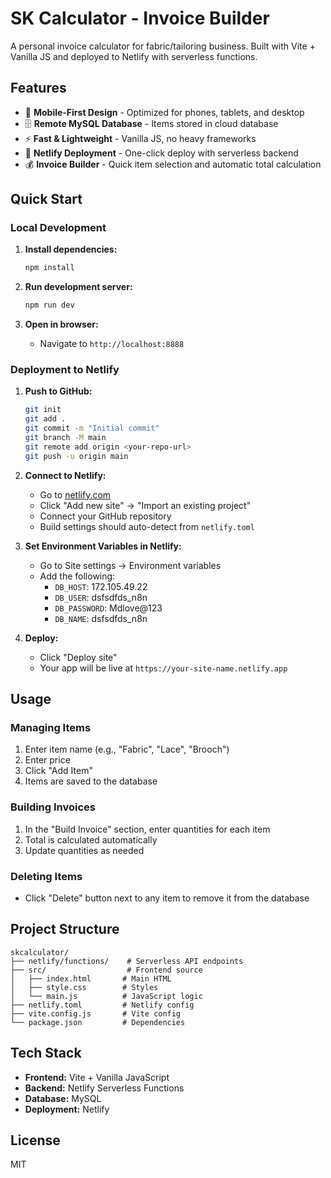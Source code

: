 # SK Calculator - Invoice Builder

A personal invoice calculator for fabric/tailoring business. Built with Vite + Vanilla JS and deployed to Netlify with serverless functions.

## Features

- 📱 **Mobile-First Design** - Optimized for phones, tablets, and desktop
- 🗄️ **Remote MySQL Database** - Items stored in cloud database
- ⚡ **Fast & Lightweight** - Vanilla JS, no heavy frameworks
- 🚀 **Netlify Deployment** - One-click deploy with serverless backend
- 💰 **Invoice Builder** - Quick item selection and automatic total calculation

## Quick Start

### Local Development

1. **Install dependencies:**
   ```bash
   npm install
   ```

2. **Run development server:**
   ```bash
   npm run dev
   ```

3. **Open in browser:**
   - Navigate to `http://localhost:8888`

### Deployment to Netlify

1. **Push to GitHub:**
   ```bash
   git init
   git add .
   git commit -m "Initial commit"
   git branch -M main
   git remote add origin <your-repo-url>
   git push -u origin main
   ```

2. **Connect to Netlify:**
   - Go to [netlify.com](https://netlify.com)
   - Click "Add new site" → "Import an existing project"
   - Connect your GitHub repository
   - Build settings should auto-detect from `netlify.toml`

3. **Set Environment Variables in Netlify:**
   - Go to Site settings → Environment variables
   - Add the following:
     - `DB_HOST`: 172.105.49.22
     - `DB_USER`: dsfsdfds_n8n
     - `DB_PASSWORD`: Mdlove@123
     - `DB_NAME`: dsfsdfds_n8n

4. **Deploy:**
   - Click "Deploy site"
   - Your app will be live at `https://your-site-name.netlify.app`

## Usage

### Managing Items
1. Enter item name (e.g., "Fabric", "Lace", "Brooch")
2. Enter price
3. Click "Add Item"
4. Items are saved to the database

### Building Invoices
1. In the "Build Invoice" section, enter quantities for each item
2. Total is calculated automatically
3. Update quantities as needed

### Deleting Items
- Click "Delete" button next to any item to remove it from the database

## Project Structure

```
skcalculator/
├── netlify/functions/    # Serverless API endpoints
├── src/                  # Frontend source
│   ├── index.html       # Main HTML
│   ├── style.css        # Styles
│   └── main.js          # JavaScript logic
├── netlify.toml         # Netlify config
├── vite.config.js       # Vite config
└── package.json         # Dependencies
```

## Tech Stack

- **Frontend:** Vite + Vanilla JavaScript
- **Backend:** Netlify Serverless Functions
- **Database:** MySQL
- **Deployment:** Netlify

## License

MIT
